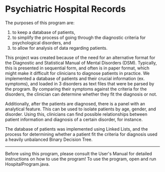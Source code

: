# Psychiatric Hospital Records

The purposes of this program are:
1. to keep a database of patients,
2. to simplify the process of going through the diagnostic criteria for psychological disorders, and
3. to allow for analysis of data regarding patients.

This project was created because of the need for an alternative format for the Diagnostic and Statistical Manual of Mental Disorders (DSM).
Typically, this is presented in sequential form, and often is in paper format, which might make it difficult for clinicians to diagnose patients in practice.
We implemented a database of patients and their crucial information (ex. symptoms), and loaded in 3 disorders as text files that were be parsed by the program. 
By comparing their symptoms against the criteria for the disorders, the clinician can determine whether they fit the diagnosis or not.

Additionally, after the patients are diagnosed, there is a panel with an analytical feature. This can be used to isolate patients by age, gender, and disorder.
Using this, clinicians can find possible relationships between patient information and diagnosis of a certain disorder, for instance.

The database of patients was implemented using Linked Lists, and the process for determining whether a patient fit the criteria for diagnosis used a heavily unbalanced Binary Decision Tree.

-----
Before using this program, please consult the User's Manual for detailed instructions on how to use the program!
To use the program, open and run HospitalProgram.java.
